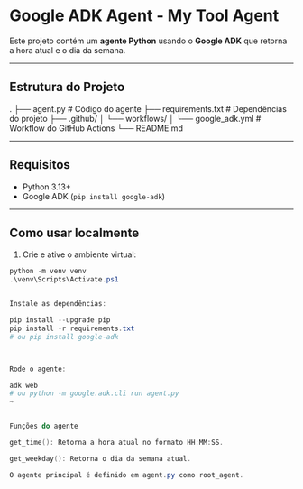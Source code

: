 # Google ADK Agent - My Tool Agent

Este projeto contém um **agente Python** usando o **Google ADK** que retorna a hora atual e o dia da semana.  

---

## Estrutura do Projeto
.
├── agent.py # Código do agente
├── requirements.txt # Dependências do projeto
├── .github/
│ └── workflows/
│ └── google_adk.yml # Workflow do GitHub Actions
└── README.md




---

## Requisitos

- Python 3.13+
- Google ADK (`pip install google-adk`)

---

## Como usar localmente

1. Crie e ative o ambiente virtual:

```powershell
python -m venv venv
.\venv\Scripts\Activate.ps1


Instale as dependências:

pip install --upgrade pip
pip install -r requirements.txt
# ou pip install google-adk



Rode o agente:

adk web
# ou python -m google.adk.cli run agent.py
~


Funções do agente

get_time(): Retorna a hora atual no formato HH:MM:SS.

get_weekday(): Retorna o dia da semana atual.

O agente principal é definido em agent.py como root_agent.